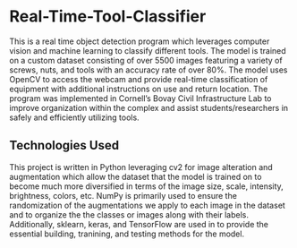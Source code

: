 # Real-Time-Tool-Classifier

This is a real time object detection program which leverages computer vision and machine learning to classify different tools. The model is trained on a custom dataset consisting of over 5500 images featuring a variety of screws, nuts, and tools with an accuracy rate of over 80%. The model uses OpenCV to access the webcam and provide real-time classification of equipment with additional instructions on use and return location. The program was implemented in Cornell’s Bovay Civil Infrastructure Lab to improve organization within the complex and assist students/researchers in safely and efficiently utilizing tools.

## Technologies Used

This project is written in Python leveraging cv2 for image alteration and augmentation which allow the dataset that the model is trained on to become much more diversified in terms of the image size, scale, intensity, brightness, colors, etc. NumPy is primarily used to ensure the randomization of the augmentations we apply to each image in the dataset and to organize the the classes or images along with their labels. Additionally, sklearn, keras, and TensorFlow are used in to provide the essential building, tranining, and testing methods for the model.


